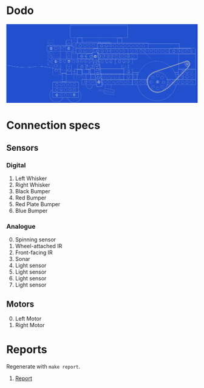 # Dodo #

![Blueprint](https://github.com/gampleman/Robot-IAR/raw/master/reports/images/Blueprint.png)

# Connection specs #


## Sensors ##

### Digital ###

1. Left Whisker
2. Right Whisker
3. Black Bumper
4. Red Bumper
5. Red Plate Bumper
6. Blue Bumper

### Analogue ###

0. Spinning sensor
1. Wheel-attached IR
2. Front-facing IR
3. Sonar
4. Light sensor
5. Light sensor
6. Light sensor
7. Light sensor

## Motors ##

0. Left Motor
1. Right Motor


# Reports

Regenerate with `make report`.

1. [Report](reports/1.md)



